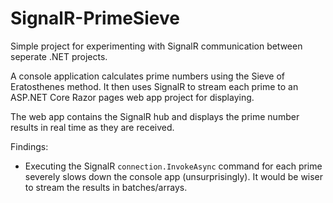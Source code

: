 # SignalR-PrimeSieve

Simple project for experimenting with SignalR communication between seperate .NET projects.

A console application calculates prime numbers using the Sieve of Eratosthenes method. It then uses SignalR to stream each prime to an ASP.NET Core Razor pages web app project for displaying.

The web app contains the SignalR hub and displays the prime number results in real time as they are received.

Findings: 
- Executing the SignalR `connection.InvokeAsync` command for each prime severely slows down the console app (unsurprisingly). It would be wiser to stream the results in batches/arrays.
